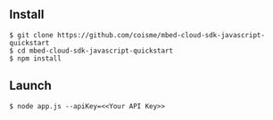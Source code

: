 ## Install

```
$ git clone https://github.com/coisme/mbed-cloud-sdk-javascript-quickstart
$ cd mbed-cloud-sdk-javascript-quickstart
$ npm install
```

## Launch

```
$ node app.js --apiKey=<<Your API Key>>
```

